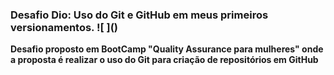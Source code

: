 ### Desafio Dio: Uso do Git e GitHub em meus primeiros versionamentos. ![ ](<i class="devicon-git-plain"></i>)
**Desafio proposto em BootCamp "Quality Assurance para mulheres" onde a proposta é realizar o uso do Git para criação de repositórios em GitHub**

